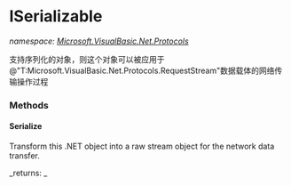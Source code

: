 ﻿
# ISerializable
_namespace: [Microsoft.VisualBasic.Net.Protocols](N-Microsoft.VisualBasic.Net.Protocols.md)_

支持序列化的对象，则这个对象可以被应用于@"T:Microsoft.VisualBasic.Net.Protocols.RequestStream"数据载体的网络传输操作过程

### Methods

#### Serialize
Transform this .NET object into a raw stream object for the network data transfer.

_returns: _




